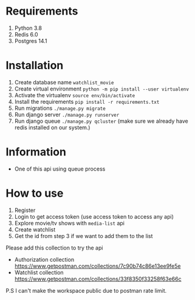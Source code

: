 # Requirements
 1. Python 3.8
 2. Redis 6.0
 3. Postgres 14.1

# Installation
1. Create database name ```watchlist_movie```
2. Create virtual environment ```python -m pip install --user virtualenv```
3. Activate the virtualenv ```source env/bin/activate```
4. Install the requirements ```pip install -r requirements.txt```
5. Run migrations ```./manage.py migrate```
6. Run django server ```./manage.py runserver```
7. Run django queue ```./manage.py qcluster``` (make sure we already have redis installed on our system.)

# Information

- One of this api using queue process

# How to use
1. Register
2. Login to get access token (use access token to access any api)
3. Explore movie/tv shows with ```media-list``` api
4. Create watchlist
5. Get the id from step 3 if we want to add them to the list

Please add this collection to try the api
- Authorization collection https://www.getpostman.com/collections/7c90b74c86e13ee9fe5e
- Watchlist collection https://www.getpostman.com/collections/33f8350f33258f63e66c

P.S I can't make the workspace public due to postman rate limit.